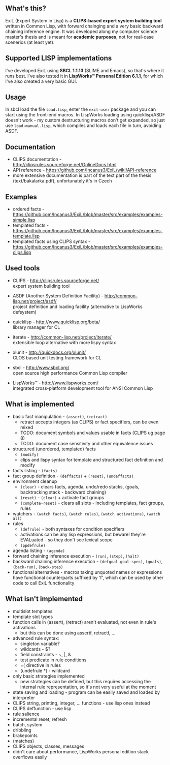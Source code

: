## What's this?
ExiL (Expert System in Lisp) is a **CLIPS-based expert system building tool** written in Common Lisp,
with forward chainging and a very basic backward chaining inference engine. It was developed along my
computer science master's thesis and is meant for **academic purposes**, not for real-case scenerios
(at least yet).

## Supported LISP implementations
I've developed ExiL using **SBCL 1.1.13** (SLIME and Emacs), so that's where it runs best. I've also tested it in
**LispWorks&trade; Personal Edition 6.1.1**, for which I've also created a very basic GUI.

## Usage
In sbcl load the file `load.lisp`, enter the `exil-user` package and you can start using the front-end macros.
In LispWorks loading using quicklisp/ASDF doesn't work - my custom destructuring macros don't get expanded,
so just use `load-manual.lisp`, which compiles and loads each file in turn, avoiding ASDF.

## Documentation
- CLIPS documentation - http://clipsrules.sourceforge.net/OnlineDocs.html
- API reference - https://github.com/Incanus3/ExiL/wiki/API-reference
- more extensive documentation is part of the text part of the thesis (text/bakalarka.pdf), unfortunately it's in Czech

## Examples
- ordered facts - https://github.com/Incanus3/ExiL/blob/master/src/examples/examples-simple.lisp
- templated facts - https://github.com/Incanus3/ExiL/blob/master/src/examples/examples-template.lisp
- templated facts using CLIPS syntax - https://github.com/Incanus3/ExiL/blob/master/src/examples/examples-clips.lisp

## Used tools
- CLIPS - http://clipsrules.sourceforge.net/
<br />  expert system building tool

- ASDF (Another System Definition Facility) - http://common-lisp.net/project/asdf/
<br />  project definition and loading facility (alternative to LispWorks defsystem)

- quicklisp - http://www.quicklisp.org/beta/
<br />  library manager for CL

- iterate - http://common-lisp.net/project/iterate/
<br />  extensible loop alternative with more lispy syntax

- xlunit - http://quickdocs.org/xlunit/
<br />  CLOS based unit testing framework for CL

- sbcl - http://www.sbcl.org/
<br />  open source high performance Common Lisp compiler

- LispWorks&trade; - http://www.lispworks.com/
<br />  integrated cross-platform development tool for ANSI Common Lisp

## What is implemented
- basic fact manipulation - `(assert)`, `(retract)`
  - retract accepts integers (as CLIPS) or fact specifiers, can be even mixed
  - TODO: document symbols and values usable in facts (CLIPS ug page 8)
  - TODO: document case sensitivity and other equivalence issues
- structured (unordered, templated) facts
  - `(modify)`
  - clips and lispy syntax for template and structured fact definition and modify
- facts listing - `(facts)`
- fact group definition - `(deffacts)` + `(reset)`, `(undeffacts)`
- environment cleanup
  - `(clear)` - clears facts, agenda, undo/redo stacks, (goals, backtracking stack - backward chaining)
  - `(reset)` - `(clear)` + activate fact groups
  - `(complete-reset)` - clears all slots - including templates, fact groups, rules
- watchers - `(watch facts)`, `(watch rules)`, `(watch activations)`, `(watch all)`
- rules
  - `(defrule)` - both syntaxes for condition specifiers
  - activations can be any lisp expressions, but beware! they're EVALuated - so they don't see lexical scope
  - `(ppdefrule)`
- agenda listing - `(agenda)`
- forward chaining inference execution - `(run)`, `(step)`, `(halt)`
- backward chaining inference execution - `(defgoal goal-spec)`, `(goals)`, `(back-run)`, `(back-step)`
- functional alternatives - macros taking unquoted names or expressions have functional counterparts
  suffixed by 'f', which can be used by other code to call ExiL functionality

## What isn't implemented
- multislot templates
- template slot types
- function calls in (assert), (retract) aren't evaluated, not even in rule's activations
  - but this can be done using assertf, retractf, ...
- advanced rule syntax:
  - singleton variable?
  - wildcards - $?
  - field constraints - ~, |, &
  - test predicate in rule conditions
  - =( directive in rules
  - (undefrule \*) - wildcard
- only basic strategies implemented
  - new strategies can be defined, but this requires accessing the internal rule representation,
    so it's not very useful at the moment
- state saving and loading - program can be easily saved and loaded by interpreter
- CLIPS string, printing, integer, ... functions - use lisp ones instead
- CLIPS deffunction - use lisp
- rule salience
- incremental reset, refresh
- batch, system
- dribbling
- brakepoints
- (matches)
- CLIPS objects, classes, messages
- didn't care about performance, LispWorks personal edition stack overflows easily
